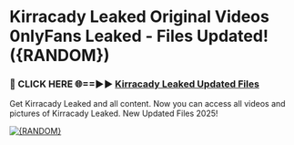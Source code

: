 # Kirracady Leaked Original Videos 0nlyFans Leaked - Files Updated! ({RANDOM})

<h3>🔴 CLICK HERE 🌐==►► <a href="https://betterlinks.top/A2PfLJ" rel="nofollow">Kirracady Leaked Updated Files</a></h3>

Get Kirracady Leaked and all content. Now you can access all videos and pictures of Kirracady Leaked. New Updated Files 2025!

[![{RANDOM}](https://i.imgur.com/ppqm5kG.gif)](https://betterlinks.top/A2PfLJ)